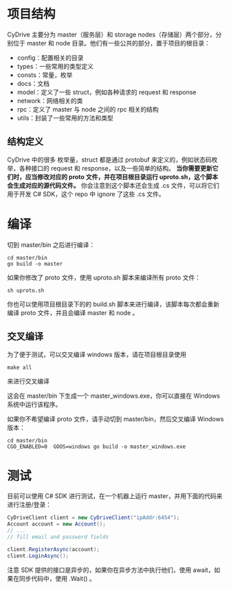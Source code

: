 # 项目结构
CyDrive 主要分为 master（服务层）和 storage nodes（存储层）两个部分，分别位于 master 和 node 目录。他们有一些公共的部分，置于项目的根目录：
- config：配置相关的目录
- types：一些常用的类型定义
- consts：常量，枚举
- docs：文档
- model：定义了一些 struct，例如各种请求的 request 和 response
- network：网络相关的类
- rpc：定义了 master 与 node 之间的 rpc 相关的结构
- utils：封装了一些常用的方法和类型

## 结构定义
CyDrive 中的很多 枚举量，struct 都是通过 protobuf 来定义的，例如状态码枚举，各种接口的 request 和 response，以及一些简单的结构。 **当你需要更新它们时，应当修改对应的 proto 文件，并在项目根目录运行 uproto.sh，这个脚本会生成对应的源代码文件。** 你会注意到这个脚本还会生成 .cs 文件，可以将它们用于开发 C# SDK，这个 repo 中 ignore 了这些 .cs 文件。

# 编译
切到 master/bin 之后进行编译：
```shell
cd master/bin
go build -o master
```

如果你修改了 proto 文件，使用 uproto.sh 脚本来编译所有 proto 文件：
```shell
sh uproto.sh
```

你也可以使用项目根目录下的的 build.sh 脚本来进行编译，该脚本每次都会重新编译 proto 文件，并且会编译 master 和 node 。

## 交叉编译
为了便于测试，可以交叉编译 windows 版本，请在项目根目录使用
```shell
make all
```
来进行交叉编译

这会在 master/bin 下生成一个 master_windows.exe，你可以直接在 Windows 系统中运行该程序。

如果你不希望编译 proto 文件，请手动切到 master/bin，然后交叉编译 Windows 版本：
```shell
cd master/bin
CGO_ENABLED=0  GOOS=windows go build -o master_windows.exe
```

# 测试
目前可以使用 C# SDK 进行测试，在一个机器上运行 master，并用下面的代码来进行注册/登录：
```csharp
CyDriveClient client = new CyDriveClient("ipAddr:6454");
Account account = new Account();
// ...
// fill email and password fields

client.RegisterAsync(account);
client.LoginAsync();
```
注意 SDK 提供的接口是异步的，如果你在异步方法中执行他们，使用 await，如果在同步代码中，使用 .Wait() 。